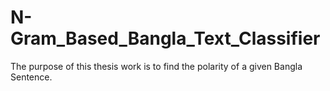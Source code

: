 # N-Gram_Based_Bangla_Text_Classifier
The purpose of this thesis work is to find the polarity of a given Bangla Sentence.

